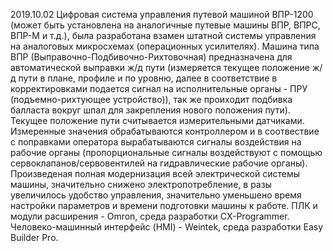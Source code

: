 2019.10.02
Цифровая система управления путевой машиной ВПР-1200 (может быть установлена на аналогичные путевые машины ВПР, ВПРС, ВПР-М и т.д.), была разработана взамен штатной системы управления на аналоговых микросхемах (операционных усилителях).
Машина типа ВПР (Выправочно-Подбивочно-Рихтовочная) предназначена для автоматической выправки ж/д пути (измеряется текущее положение ж/д пути в плане, профиле и по уровню, далее в соответствие в корректировками подается сигнал на исполнительные органы - ПРУ (подъемно-рихтующее устройство)), так же проиходит подбивка балласта вокруг шпал для закрепления нового положения пути). Текущее положение пути считывается измерительными датчиками. Измеренные значения обрабатываются контроллером и в соотвествие с поправками оператора вырабатываются 
сигналы воздействия на рабочие органы (пропорциональные сигналы воздействуют с помощью сервоклапанов/сервовентилей на гидравлические рабочие органы).
Произведеная полная модернизация всей электрической системы машины, значительно снижено электропотребление, в разы увеличилось удобство управления,
значительно уменьшено время настройки параметров и времени подготовки машины к работе.
ПЛК и модули расширения - Omron, среда разработки CX-Programmer. Человеко-машинный интерфейс (HMI) - Weintek, среда разработки Easy Builder Pro.
